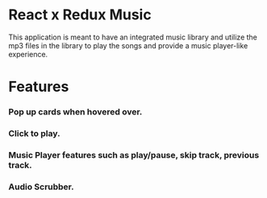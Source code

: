 # React x Redux Music

This application is meant to have an integrated music library and utilize the mp3 files in the library to play the songs and provide a music player-like experience.

# Features

### Pop up cards when hovered over. ###

### Click to play. ###

### Music Player features such as play/pause, skip track, previous track. ###

### Audio Scrubber. ###
